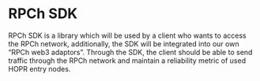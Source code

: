 # RPCh SDK

RPCh SDK is a library which will be used by a client who wants to access the RPCh network, additionally, the SDK will be integrated into our own “RPCh web3 adaptors”.
Through the SDK, the client should be able to send traffic through the RPCh network and maintain a reliability metric of used HOPR entry nodes.